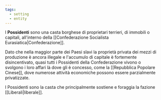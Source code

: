 ```yaml
---
tags:
  - setting
  - entity
---
```

I **Possidenti** sono una casta borghese di proprietari terrieri, di immobili o capitali, all'interno della \[\[Confederazione Socialista Eurasiatica|Confederazione]].

Dato che nella maggior parte dei Paesi slavi la proprietà privata dei mezzi di produzione è ancora illegale e l'accumulo di capitale è fortemente disincentivato, quasi tutti i Possidenti della Confederazione vivono o svolgono i loro affari là dove gli è concesso, come la \[\[Repubblica Popolare Cinese]], dove numerose attività economiche possono essere parzialmente privatizzate.

I Possidenti sono la casta che principalmente sostiene e foraggia la fazione \[\[Liberali|liberale]].


